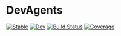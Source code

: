 # DevAgents

[![Stable](https://img.shields.io/badge/docs-stable-blue.svg)](https://kalidke.github.io/DevAgents.jl/stable/)
[![Dev](https://img.shields.io/badge/docs-dev-blue.svg)](https://kalidke.github.io/DevAgents.jl/dev/)
[![Build Status](https://github.com/kalidke/DevAgents.jl/actions/workflows/CI.yml/badge.svg?branch=main)](https://github.com/kalidke/DevAgents.jl/actions/workflows/CI.yml?query=branch%3Amain)
[![Coverage](https://codecov.io/gh/kalidke/DevAgents.jl/branch/main/graph/badge.svg)](https://codecov.io/gh/kalidke/DevAgents.jl)
